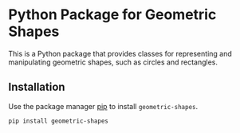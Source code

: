 # Python Package for Geometric Shapes

This is a Python package that provides classes for representing and manipulating geometric shapes, such as circles and rectangles.

## Installation

Use the package manager [pip](https://pip.pypa.io/en/stable/) to install `geometric-shapes`.

```bash
pip install geometric-shapes
